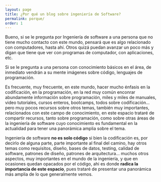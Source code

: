 ```yaml
---
layout: page
title: ¿Por qué un blog sobre ingeniería de Software?
permalink: porque/
order: 1
---
```


Bueno, si se le pregunta por Ingeniería de software a una persona que no tiene mucho contacto con este mundo, pensará que es algo relacionado con computadores, hasta ahí. Otros quizá puedan avanzar un poco más y digan que tiene que ver con programas de computador, con aplicaciones, etc. 

Si se le pregunta a una persona con conocimiento básicos en el área, de inmediato vendrán a su mente imágenes sobre código, lenguajes de programación. 

Es frecuente, muy frecuente, en este mundo, hacer mucho énfasis en la codificación, en la programación, en la red muy común enconrar abundamente información sobre programación, miles y miles de manuales, video tutoriales, cursos enteros, bootcamps, todos sobre codificación... pero muy pocos recursos sobre otros temas, también muy importantes, relacionados con este campo de conocimiento, en este espacio trataré de compartir recursos, tanto sobre programación, como sobre otras áreas de la ingeniería de software cuyo conocimiento es fundamental en la actualidad para tener una panorámica amplia sobre el tema.

Ingeniería de software **no es solo código** si bien la codificación es, por decirlo de alguna parte, parte importante al final del camino, hay otros temas como requisitos, diseño, bases de datos, testing, calidad de software, patrones de diseño, patrones de arquitectura... muchos otros aspectos, muy importantes en el mundo de la ingeniería, y que en ocasiones quedan opacados por el código, ahi es donde **radica la importancia de este espacio**, pues trataré de presentar una panorámica más amplia de lo que generalmente vemos. 